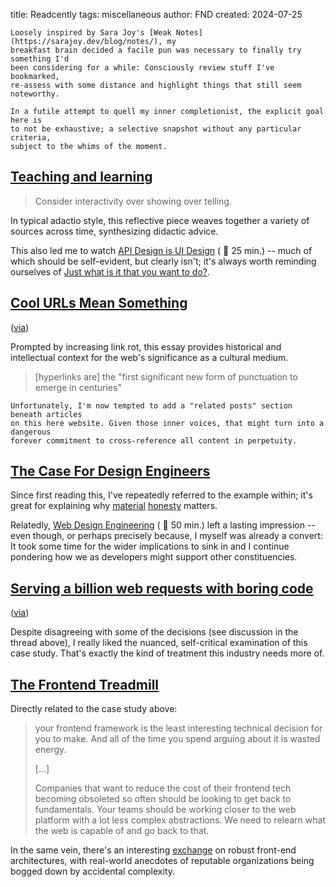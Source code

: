 title: Readcently
tags: miscellaneous
author: FND
created: 2024-07-25

```intro
Loosely inspired by Sara Joy's [Weak Notes](https://sarajoy.dev/blog/notes/), my
breakfast brain decided a facile pun was necessary to finally try something I'd
been considering for a while: Consciously review stuff I've bookmarked,
re-assess with some distance and highlight things that still seem noteworthy.
```

```aside compact
In a futile attempt to quell my inner completionist, the explicit goal here is
to not be exhaustive; a selective snapshot without any particular criteria,
subject to the whims of the moment.
```


[Teaching and learning](https://adactio.com/journal/21267)
----------------------------------------------------------

> Consider interactivity over showing over telling.

In typical adactio style, this reflective piece weaves together a variety of
sources across time, synthesizing didactic advice.

This also led me to watch
[API Design is UI Design](https://www.youtube.com/watch?v=g92XUzc1OHY) ( 📼 25
min.) -- much of which should be self-evident, but clearly isn't; it's always
worth reminding ourselves of
[Just what is it that you want to do?](https://adactio.com/journal/7774).


[Cool URLs Mean Something](https://thehistoryoftheweb.com/cool-urls-mean-something/)
------------------------------------------------------------------------------------

([via](https://toot.cafe/@bkardell/112841585648520771))

Prompted by increasing link rot, this essay provides historical and intellectual
context for the web's significance as a cultural medium.

> [hyperlinks are] the "first significant new form of punctuation to emerge in
> centuries"

```aside compact
Unfortunately, I'm now tempted to add a "related posts" section beneath articles
on this here website. Given those inner voices, that might turn into a dangerous
forever commitment to cross-reference all content in perpetuity.
```


[The Case For Design Engineers](https://blog.jim-nielsen.com/2024/the-case-for-design-engineers-pt-ii/)
-------------------------------------------------------------------------------------------------------

Since first reading this, I've repeatedly referred to the example within; it's
great for explaining why
[material](https://alistapart.com/article/material-honesty-on-the-web/)
[honesty](https://resilientwebdesign.com/chapter2/#material%20honesty) matters.

Relatedly, [Web Design Engineering](https://www.youtube.com/watch?v=su6WA0kUUJE)
( 📼 50 min.) left a lasting impression -- even though, or perhaps precisely
because, I myself was already a convert: It took some time for the wider
implications to sink in and I continue pondering how we as developers might
support other constituencies.


[Serving a billion web requests with boring code](https://notes.billmill.org/blog/2024/06/Serving_a_billion_web_requests_with_boring_code.html)
-----------------------------------------------------------------------------------------------------------------------------------------------

([via](https://social.polotek.net/@polotek/112759037986658108))

Despite disagreeing with some of the decisions (see discussion in the thread
above), I really liked the nuanced, self-critical examination of this case
study. That's exactly the kind of treatment this industry needs more of.


[The Frontend Treadmill](https://polotek.net/posts/the-frontend-treadmill/)
---------------------------------------------------------------------------

Directly related to the case study above:

> your frontend framework is the least interesting technical decision for you to
> make. And all of the time you spend arguing about it is wasted energy.
>
> […]
>
> Companies that want to reduce the cost of their frontend tech becoming
> obsoleted so often should be looking to get back to fundamentals. Your teams
> should be working closer to the web platform with a lot less complex
> abstractions. We need to relearn what the web is capable of and go back to
> that.

In the same vein, there's an interesting
[exchange](https://toot.cafe/@slightlyoff/112761578592242458) on robust
front-end architectures, with real-world anecdotes of reputable organizations
being bogged down by accidental complexity.
